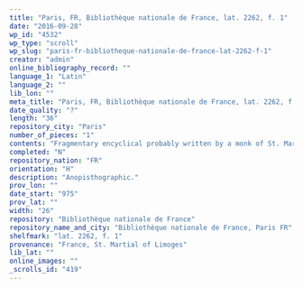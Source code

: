```yaml
---
title: "Paris, FR, Bibliothèque nationale de France, lat. 2262, f. 1"
date: "2016-09-28"
wp_id: "4532"
wp_type: "scroll"
wp_slug: "paris-fr-bibliotheque-nationale-de-france-lat-2262-f-1"
creator: "admin"
online_bibliography_record: ""
language_1: "Latin"
language_2: ""
lib_lon: ""
meta_title: "Paris, FR, Bibliothèque nationale de France, lat. 2262, f. 1"
date_quality: "?"
length: "36"
repository_city: "Paris"
number_of_pieces: "1"
contents: "Fragmentary encyclical probably written by a monk of St. Martial of Limoges."
completed: "N"
repository_nation: "FR"
orientation: "H"
description: "Anopisthographic."
prov_lon: ""
date_start: "975"
prov_lat: ""
width: "26"
repository: "Bibliothèque nationale de France"
repository_name_and_city: "Bibliothèque nationale de France, Paris FR"
shelfmark: "lat. 2262, f. 1"
provenance: "France, St. Martial of Limoges"
lib_lat: ""
online_images: ""
_scrolls_id: "419"
---
```



